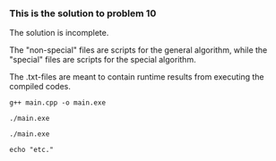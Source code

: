 ### This is the solution to problem 10

The solution is incomplete.

The "non-special" files are scripts for the general algorithm, while the "special" files are scripts for the special algorithm.

The .txt-files are meant to contain runtime results from executing the compiled codes.


    g++ main.cpp -o main.exe
    
    ./main.exe
    
    ./main.exe
    
    echo "etc."
